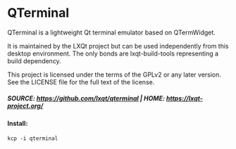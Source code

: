 # QTerminal

QTerminal is a lightweight Qt terminal emulator based on QTermWidget.

It is maintained by the LXQt project but can be used independently from this desktop environment. The only bonds are lxqt-build-tools representing a build dependency.

This project is licensed under the terms of the GPLv2 or any later version. See the LICENSE file for the full text of the license.

##### SOURCE: https://github.com/lxqt/qterminal | HOME: https://lxqt-project.org/

#### Install:
```
kcp -i qterminal
```
